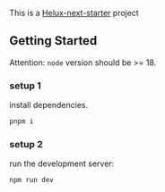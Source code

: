 This is a [Helux-next-starter](https://github.com/heluxjs/helux) project

## Getting Started

Attention: `node` version should be >= 18.

### setup 1

install dependencies.

```ts
pnpm i
```

### setup 2

run the development server:

```bash
npm run dev
```
